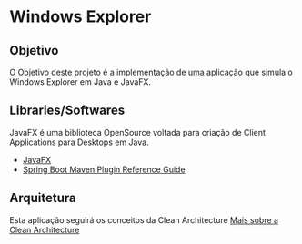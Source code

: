 # Windows Explorer

## Objetivo

O Objetivo deste projeto é a implementação de uma aplicação que simula o Windows Explorer em Java e JavaFX.

## Libraries/Softwares
JavaFX é uma biblioteca OpenSource voltada para criação de Client Applications para Desktops em Java.

* [JavaFX](https://openjfx.io/)
* [Spring Boot Maven Plugin Reference Guide](https://docs.spring.io/spring-boot/docs/3.0.5/maven-plugin/reference/html/)

## Arquitetura

Esta aplicação seguirá os conceitos da Clean Architecture
[Mais sobre a Clean Architecture](https://alcantara-afonso.medium.com/implementando-clean-architecture-com-spring-d5e1fc825e57)
